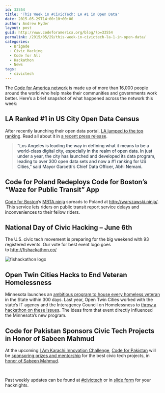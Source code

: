 ```yaml
---
id: 33554
title: 'This Week in #CivicTech: LA #1 in Open Data'
date: 2015-05-29T14:00:10+00:00
author: Andrew Hyder
layout: post
guid: http://www.codeforamerica.org/blog/?p=33554
permalink: /2015/05/29/this-week-in-civictech-la-1-in-open-data/
categories:
  - Brigade
  - Civic Hacking
  - Code for All
  - Hackathon
  - News
tags:
  - civictech
---
```

The [Code for America network](http://www.codeforamerica.org/brigade/) is made up of more than 16,000 people around the world who help make their communities and governments work better. Here&#8217;s a brief snapshot of what happened across the network this week:

## LA Ranked #1 in US City Open Data Census

After recently launching their open data portal, [LA jumped to the top ranking](http://us-city.census.okfn.org/). Read all about it in [a recent press release](http://www.lamayor.org/la_ranked_1_in_us_city_open_data_census).

> <span style="color: #112233;">“Los Angeles is leading the way in defining what it means to be a world-class digital city, especially in the realm of open data. In just under a year, the city has launched and developed its data program, leading to over 300 open data sets and now a #1 ranking for US Cities,” said Mayor Garcetti’s Chief Data Officer, Abhi Nemani.</span>

## 

## Code for Poland Redeploys Code for Boston&#8217;s &#8220;Waze for Public Transit&#8221; App

[Code for Boston](http://www.codeforboston.com/)’s [MBTA.ninja](http://www.mbta.ninja/) spreads to Poland at <http://warszawski.ninja/>.  This service lets riders on public transit report service delays and inconveniences to their fellow riders.

## National Day of Civic Hacking &#8211; June 6th

The U.S. civic tech movement is preparing for the big weekend with 93 registered events. Our vote for best event logo goes to <http://fishackathon.co/>
  
![fishackathon logo](http://fishackathon.co/wp-content/uploads/2015/02/FishackathonLogo.jpg)

## Open Twin Cities Hacks to End Veteran Homelessness

Minnesota launches an [ambitious program to house every homeless veteran](http://kstp.com/article/stories/s3727176.shtml) in the State within 300 days. Last year, Open Twin Cities worked with the state&#8217;s IT agency and the Interagency Council on Homelessness to [throw a hackathon on these issues](http://opentwincities.org/2014/07/16/hack-for-mn-2014-heading-home-projects/). The ideas from that event directly influenced the Minnesota&#8217;s new program.

## Code for Pakistan Sponsors Civic Tech Projects in Honor of Sabeen Mahmud

At the upcoming [I Am Karachi Innovation Challenge](http://www.pif.org.pk/iak/), [Code for Pakistan](http://codeforpakistan.org/) will be [sponsoring prizes and mentorship](https://vimeo.com/128580801) for the best civic tech projects, in [honor of Sabeen Mahmud](http://www.newyorker.com/news/news-desk/the-life-and-death-of-sabeen-mahmud).

&nbsp;

Past weekly updates can be found at [#civictech](http://www.codeforamerica.org/blog/tag/civictech/) or in [slide form](https://docs.google.com/presentation/d/1REVYDSRU0CBhtmgOTDRb2CJJHkyA-Lfo6mtZas6X8kc/edit?usp=sharing) for your hacknights.